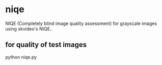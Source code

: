 # niqe
NIQE (Completely blind image quality assessment) for grayscale images using skvideo's NIQE..

## for quality of test images
python niqe.py 
